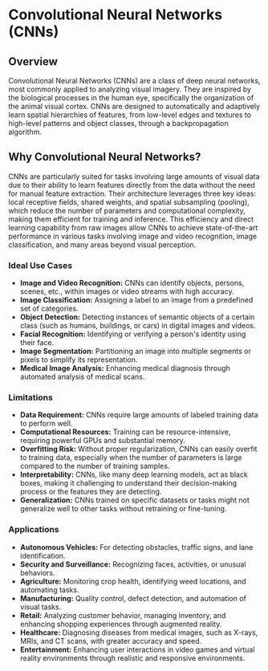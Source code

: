 # Convolutional Neural Networks (CNNs) 
## Overview
Convolutional Neural Networks (CNNs) are a class of deep neural networks, most commonly applied to analyzing visual imagery. They are inspired by the biological processes in the human eye, specifically the organization of the animal visual cortex. CNNs are designed to automatically and adaptively learn spatial hierarchies of features, from low-level edges and textures to high-level patterns and object classes, through a backpropagation algorithm.

## Why Convolutional Neural Networks?
CNNs are particularly suited for tasks involving large amounts of visual data due to their ability to learn features directly from the data without the need for manual feature extraction. Their architecture leverages three key ideas: local receptive fields, shared weights, and spatial subsampling (pooling), which reduce the number of parameters and computational complexity, making them efficient for training and inference. This efficiency and direct learning capability from raw images allow CNNs to achieve state-of-the-art performance in various tasks involving image and video recognition, image classification, and many areas beyond visual perception.

### Ideal Use Cases
- **Image and Video Recognition:** CNNs can identify objects, persons, scenes, etc., within images or video streams with high accuracy.
- **Image Classification:** Assigning a label to an image from a predefined set of categories.
- **Object Detection:** Detecting instances of semantic objects of a certain class (such as humans, buildings, or cars) in digital images and videos.
- **Facial Recognition:** Identifying or verifying a person's identity using their face.
- **Image Segmentation:** Partitioning an image into multiple segments or pixels to simplify its representation.
- **Medical Image Analysis:** Enhancing medical diagnosis through automated analysis of medical scans.

### Limitations
- **Data Requirement:** CNNs require large amounts of labeled training data to perform well.
- **Computational Resources:** Training can be resource-intensive, requiring powerful GPUs and substantial memory.
- **Overfitting Risk:** Without proper regularization, CNNs can easily overfit to training data, especially when the number of parameters is large compared to the number of training samples.
- **Interpretability:** CNNs, like many deep learning models, act as black boxes, making it challenging to understand their decision-making process or the features they are detecting.
- **Generalization:** CNNs trained on specific datasets or tasks might not generalize well to other tasks without retraining or fine-tuning.

### Applications
- **Autonomous Vehicles:** For detecting obstacles, traffic signs, and lane identification.
- **Security and Surveillance:** Recognizing faces, activities, or unusual behaviors.
- **Agriculture:** Monitoring crop health, identifying weed locations, and automating tasks.
- **Manufacturing:** Quality control, defect detection, and automation of visual tasks.
- **Retail:** Analyzing customer behavior, managing inventory, and enhancing shopping experiences through augmented reality.
- **Healthcare:** Diagnosing diseases from medical images, such as X-rays, MRIs, and CT scans, with greater accuracy and speed.
- **Entertainment:** Enhancing user interactions in video games and virtual reality environments through realistic and responsive environments.